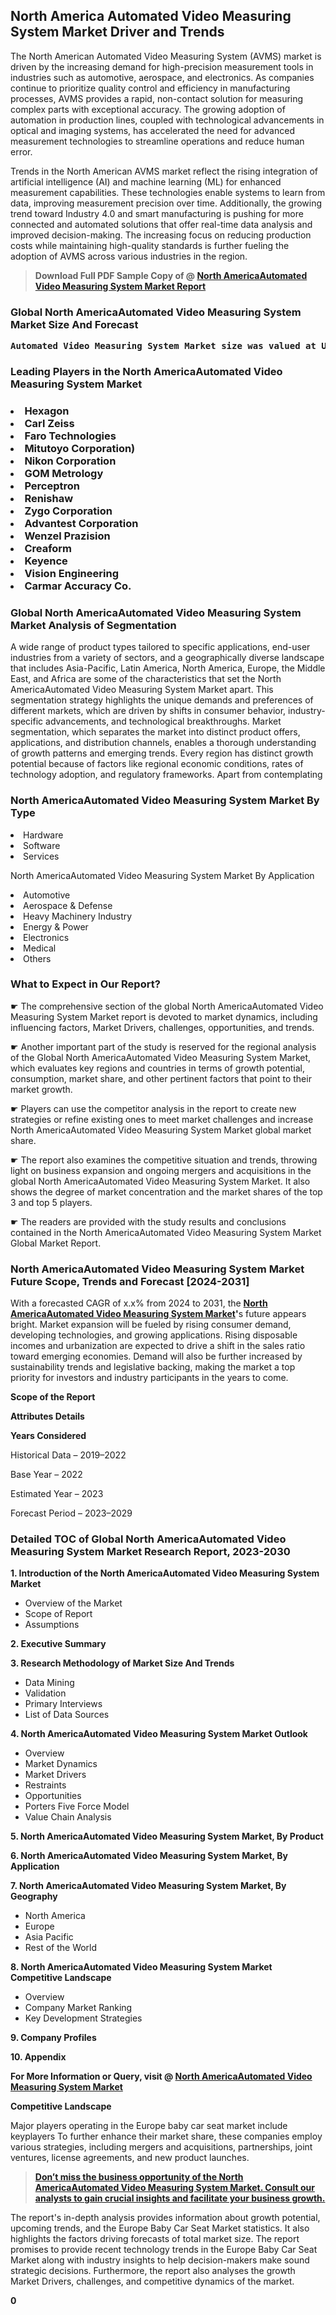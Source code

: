 <p> <h2>North America Automated Video Measuring System Market Driver and Trends</h2><p>The North American Automated Video Measuring System (AVMS) market is driven by the increasing demand for high-precision measurement tools in industries such as automotive, aerospace, and electronics. As companies continue to prioritize quality control and efficiency in manufacturing processes, AVMS provides a rapid, non-contact solution for measuring complex parts with exceptional accuracy. The growing adoption of automation in production lines, coupled with technological advancements in optical and imaging systems, has accelerated the need for advanced measurement technologies to streamline operations and reduce human error.</p><p>Trends in the North American AVMS market reflect the rising integration of artificial intelligence (AI) and machine learning (ML) for enhanced measurement capabilities. These technologies enable systems to learn from data, improving measurement precision over time. Additionally, the growing trend toward Industry 4.0 and smart manufacturing is pushing for more connected and automated solutions that offer real-time data analysis and improved decision-making. The increasing focus on reducing production costs while maintaining high-quality standards is further fueling the adoption of AVMS across various industries in the region.</p></p><blockquote id="" class=""><strong>Download Full PDF Sample Copy of @&nbsp;<a href="https://www.verifiedmarketreports.com/download-sample/?rid=545002&utm_source=GitHub-Jan&utm_medium=281" target="_blank">North AmericaAutomated Video Measuring System Market Report</a>&nbsp;&nbsp;</strong></blockquote><h3 id="" class=""><strong>Global&nbsp;North AmericaAutomated Video Measuring System Market Size And Forecast</strong></h3><pre class="reader-text-block__code-block"><strong>Automated Video Measuring System Market size was valued at USD 1.2 Billion in 2022 and is projected to reach USD 2.5 Billion by 2030, growing at a CAGR of 10.3% from 2024 to 2030.</strong></pre><h3 id="" class="">Leading Players in the&nbsp;North AmericaAutomated Video Measuring System Market</h3><h3 class=""></Li><Li>Hexagon</Li><Li> Carl Zeiss</Li><Li> Faro Technologies</Li><Li> Mitutoyo Corporation)</Li><Li> Nikon Corporation</Li><Li> GOM Metrology</Li><Li> Perceptron</Li><Li> Renishaw</Li><Li> Zygo Corporation</Li><Li> Advantest Corporation</Li><Li> Wenzel Prazision</Li><Li> Creaform</Li><Li> Keyence</Li><Li> Vision Engineering</Li><Li> Carmar Accuracy Co.</h3><h3 id="" class="">Global&nbsp;North AmericaAutomated Video Measuring System Market Analysis of Segmentation</h3><p id="" class="">A wide range of product types tailored to specific applications, end-user industries from a variety of sectors, and a geographically diverse landscape that includes Asia-Pacific, Latin America, North America, Europe, the Middle East, and Africa are some of the characteristics that set the North AmericaAutomated Video Measuring System Market apart. This segmentation strategy highlights the unique demands and preferences of different markets, which are driven by shifts in consumer behavior, industry-specific advancements, and technological breakthroughs. Market segmentation, which separates the market into distinct product offers, applications, and distribution channels, enables a thorough understanding of growth patterns and emerging trends. Every region has distinct growth potential because of factors like regional economic conditions, rates of technology adoption, and regulatory frameworks. Apart from contemplating</p><h3 id="" class="">North AmericaAutomated Video Measuring System Market&nbsp;By Type</h3><p></Li><Li>Hardware</Li><Li> Software</Li><Li> Services</p><div class="" data-test-id=""><p>North AmericaAutomated Video Measuring System Market&nbsp;By Application</p></div><p class=""></Li><Li>Automotive</Li><Li> Aerospace & Defense</Li><Li> Heavy Machinery Industry</Li><Li> Energy & Power</Li><Li> Electronics</Li><Li> Medical</Li><Li> Others</p><div class="" data-test-id=""><h3><span class="">What to Expect in Our Report?</span></h3></div><div class="" data-test-id=""><p><span class="">☛ The comprehensive section of the global North AmericaAutomated Video Measuring System Market report is devoted to market dynamics, including influencing factors, Market Drivers, challenges, opportunities, and trends.</span></p></div><div class="" data-test-id=""><p><span class="">☛ Another important part of the study is reserved for the regional analysis of the Global North AmericaAutomated Video Measuring System Market, which evaluates key regions and countries in terms of growth potential, consumption, market share, and other pertinent factors that point to their market growth.</span></p></div><div class="" data-test-id=""><p><span class="">☛ Players can use the competitor analysis in the report to create new strategies or refine existing ones to meet market challenges and increase North AmericaAutomated Video Measuring System Market global market share.</span></p></div><div class="" data-test-id=""><p><span class="">☛ The report also examines the competitive situation and trends, throwing light on business expansion and ongoing mergers and acquisitions in the global North AmericaAutomated Video Measuring System Market. It also shows the degree of market concentration and the market shares of the top 3 and top 5 players.</span></p></div><div class="" data-test-id=""><p><span class="">☛ The readers are provided with the study results and conclusions contained in the North AmericaAutomated Video Measuring System Market Global Market Report.</span></p></div><div class="" data-test-id=""><h3><span class="">North AmericaAutomated Video Measuring System Market Future Scope, Trends and Forecast [2024-2031]</span></h3></div><div class="" data-test-id=""><p><span class="">With a forecasted CAGR of x.x% from 2024 to 2031, the <strong><a href="https://www.verifiedmarketreports.com/download-sample/?rid=545002&utm_source=GitHub-Jan&utm_medium=281" target="_blank">North AmericaAutomated Video Measuring System Market</a>'</strong>s future appears bright. Market expansion will be fueled by rising consumer demand, developing technologies, and growing applications. Rising disposable incomes and urbanization are expected to drive a shift in the sales ratio toward emerging economies. Demand will also be further increased by sustainability trends and legislative backing, making the market a top priority for investors and industry participants in the years to come.</span></p><p id="ember66" class="ember-view reader-text-block__paragraph"><strong>Scope of the Report</strong></p><p id="ember67" class="ember-view reader-text-block__paragraph"><strong>Attributes Details</strong></p><p id="ember68" class="ember-view reader-text-block__paragraph"><strong>Years Considered</strong></p><p id="ember69" class="ember-view reader-text-block__paragraph">Historical Data &ndash; 2019&ndash;2022</p><p id="ember70" class="ember-view reader-text-block__paragraph">Base Year &ndash; 2022</p><p id="ember71" class="ember-view reader-text-block__paragraph">Estimated Year &ndash; 2023</p><p id="ember72" class="ember-view reader-text-block__paragraph">Forecast Period &ndash; 2023&ndash;2029</p></div><h3 id="" class="">Detailed TOC of Global North AmericaAutomated Video Measuring System Market Research Report, 2023-2030</h3><p id="" class=""><strong>1. Introduction of the North AmericaAutomated Video Measuring System Market</strong></p><ul><li>Overview of the Market</li><li>Scope of Report</li><li>Assumptions</li></ul><p id="" class=""><strong>2. Executive Summary</strong></p><p id="" class=""><strong>3. Research Methodology of Market Size And Trends</strong></p><ul><li>Data Mining</li><li>Validation</li><li>Primary Interviews</li><li>List of Data Sources</li></ul><p id="" class=""><strong>4. North AmericaAutomated Video Measuring System Market Outlook</strong></p><ul><li>Overview</li><li>Market Dynamics</li><li>Market Drivers</li><li>Restraints</li><li>Opportunities</li><li>Porters Five Force Model</li><li>Value Chain Analysis</li></ul><p id="" class=""><strong>5. North AmericaAutomated Video Measuring System Market, By Product</strong></p><p id="" class=""><strong>6. North AmericaAutomated Video Measuring System Market, By Application</strong></p><p id="" class=""><strong>7. North AmericaAutomated Video Measuring System Market, By Geography</strong></p><ul><li>North America</li><li>Europe</li><li>Asia Pacific</li><li>Rest of the World</li></ul><p id="" class=""><strong>8. North AmericaAutomated Video Measuring System Market Competitive Landscape</strong></p><ul><li>Overview</li><li>Company Market Ranking</li><li>Key Development Strategies</li></ul><p id="" class=""><strong>9. Company Profiles</strong></p><p id="" class=""><strong>10. Appendix</strong></p><p><strong>For More Information or Query, visit&nbsp;@ <a href="https://www.verifiedmarketreports.com/product/automated-video-measuring-system-market-size-and-forecast/" target="_blank">North AmericaAutomated Video Measuring System Market</a></strong></p><p id="ember61" class="ember-view reader-text-block__paragraph"><strong>Competitive Landscape</strong></p><p id="ember62" class="ember-view reader-text-block__paragraph">Major players operating in the Europe baby car seat market include keyplayers To further enhance their market share, these companies employ various strategies, including mergers and acquisitions, partnerships, joint ventures, license agreements, and new product launches.</p><blockquote id="ember63" class="ember-view reader-text-block__blockquote"><strong><a href="https://www.verifiedmarketreports.com/download-sample/?rid=545002&utm_source=GitHub-Jan&utm_medium=281" target="_blank">Don&rsquo;t miss the business opportunity of the North AmericaAutomated Video Measuring System Market. Consult our analysts to gain crucial insights and facilitate your business growth.</a></strong></blockquote><p id="ember64" class="ember-view reader-text-block__paragraph">The report's in-depth analysis provides information about growth potential, upcoming trends, and the Europe Baby Car Seat Market statistics. It also highlights the factors driving forecasts of total market size. The report promises to provide recent technology trends in the Europe Baby Car Seat Market along with industry insights to help decision-makers make sound strategic decisions. Furthermore, the report also analyses the growth Market Drivers, challenges, and competitive dynamics of the market.</p><p class="ember-view reader-text-block__paragraph"><strong>0</strong></p>
